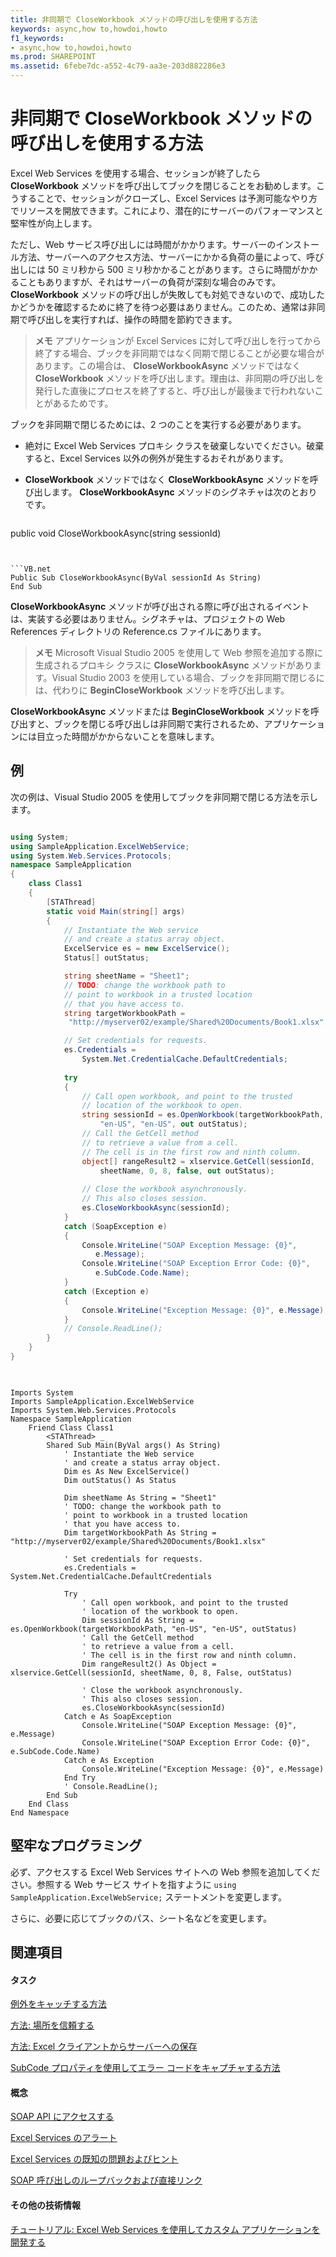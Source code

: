 ```yaml
---
title: 非同期で CloseWorkbook メソッドの呼び出しを使用する方法
keywords: async,how to,howdoi,howto
f1_keywords:
- async,how to,howdoi,howto
ms.prod: SHAREPOINT
ms.assetid: 6febe7dc-a552-4c79-aa3e-203d882286e3
---
```



# 非同期で CloseWorkbook メソッドの呼び出しを使用する方法

Excel Web Services を使用する場合、セッションが終了したら **CloseWorkbook** メソッドを呼び出してブックを閉じることをお勧めします。こうすることで、セッションがクローズし、Excel Services は予測可能なやり方でリソースを開放できます。これにより、潜在的にサーバーのパフォーマンスと堅牢性が向上します。
  
    
    

ただし、Web サービス呼び出しには時間がかかります。サーバーのインストール方法、サーバーへのアクセス方法、サーバーにかかる負荷の量によって、呼び出しには 50 ミリ秒から 500 ミリ秒かかることがあります。さらに時間がかかることもありますが、それはサーバーの負荷が深刻な場合のみです。 
 **CloseWorkbook** メソッドの呼び出しが失敗しても対処できないので、成功したかどうかを確認するために終了を待つ必要はありません。このため、通常は非同期で呼び出しを実行すれば、操作の時間を節約できます。
  
    
    


> **メモ**
> アプリケーションが Excel Services に対して呼び出しを行ってから終了する場合、ブックを非同期ではなく同期で閉じることが必要な場合があります。この場合は、 **CloseWorkbookAsync** メソッドではなく **CloseWorkbook** メソッドを呼び出します。理由は、非同期の呼び出しを発行した直後にプロセスを終了すると、呼び出しが最後まで行われないことがあるためです。
  
    
    

ブックを非同期で閉じるためには、2 つのことを実行する必要があります。
- 絶対に Excel Web Services プロキシ クラスを破棄しないでください。破棄すると、Excel Services 以外の例外が発生するおそれがあります。 
    
  
- **CloseWorkbook** メソッドではなく **CloseWorkbookAsync** メソッドを呼び出します。 **CloseWorkbookAsync** メソッドのシグネチャは次のとおりです。
    
  ```
  
public void CloseWorkbookAsync(string sessionId)
  ```


  ```VB.net
  Public Sub CloseWorkbookAsync(ByVal sessionId As String)
End Sub
  ```

 **CloseWorkbookAsync** メソッドが呼び出される際に呼び出されるイベントは、実装する必要はありません。シグネチャは、プロジェクトの Web References ディレクトリの Reference.cs ファイルにあります。 
> **メモ**
> Microsoft Visual Studio 2005 を使用して Web 参照を追加する際に生成されるプロキシ クラスに **CloseWorkbookAsync** メソッドがあります。Visual Studio 2003 を使用している場合、ブックを非同期で閉じるには、代わりに **BeginCloseWorkbook** メソッドを呼び出します。
  
    
    

 **CloseWorkbookAsync** メソッドまたは **BeginCloseWorkbook** メソッドを呼び出すと、ブックを閉じる呼び出しは非同期で実行されるため、アプリケーションには目立った時間がかからないことを意味します。
## 例

次の例は、Visual Studio 2005 を使用してブックを非同期で閉じる方法を示します。
  
    
    

```cs

using System;
using SampleApplication.ExcelWebService;
using System.Web.Services.Protocols;
namespace SampleApplication
{
    class Class1
    {
        [STAThread]
        static void Main(string[] args)
        {            
            // Instantiate the Web service 
            // and create a status array object.
            ExcelService es = new ExcelService();
            Status[] outStatus;

            string sheetName = "Sheet1";
            // TODO: change the workbook path to 
            // point to workbook in a trusted location
            // that you have access to. 
            string targetWorkbookPath = 
             "http://myserver02/example/Shared%20Documents/Book1.xlsx";

            // Set credentials for requests.
            es.Credentials = 
                System.Net.CredentialCache.DefaultCredentials;
            
            try
            {
                // Call open workbook, and point to the trusted   
                // location of the workbook to open.
                string sessionId = es.OpenWorkbook(targetWorkbookPath, 
                    "en-US", "en-US", out outStatus);
                // Call the GetCell method 
                // to retrieve a value from a cell.
                // The cell is in the first row and ninth column.
                object[] rangeResult2 = xlservice.GetCell(sessionId, 
                    sheetName, 0, 8, false, out outStatus);
 
                // Close the workbook asynchronously. 
                // This also closes session.
                es.CloseWorkbookAsync(sessionId);
            }
            catch (SoapException e)
            {
                Console.WriteLine("SOAP Exception Message: {0}", 
                   e.Message);
                Console.WriteLine("SOAP Exception Error Code: {0}", 
                   e.SubCode.Code.Name);
            }
            catch (Exception e)
            {
                Console.WriteLine("Exception Message: {0}", e.Message);
            }
            // Console.ReadLine();
        }
    }
}
 
```


```VB.net

Imports System
Imports SampleApplication.ExcelWebService
Imports System.Web.Services.Protocols
Namespace SampleApplication
    Friend Class Class1
        <STAThread> _
        Shared Sub Main(ByVal args() As String)
            ' Instantiate the Web service 
            ' and create a status array object.
            Dim es As New ExcelService()
            Dim outStatus() As Status

            Dim sheetName As String = "Sheet1"
            ' TODO: change the workbook path to 
            ' point to workbook in a trusted location
            ' that you have access to. 
            Dim targetWorkbookPath As String = "http://myserver02/example/Shared%20Documents/Book1.xlsx"

            ' Set credentials for requests.
            es.Credentials = System.Net.CredentialCache.DefaultCredentials

            Try
                ' Call open workbook, and point to the trusted   
                ' location of the workbook to open.
                Dim sessionId As String = es.OpenWorkbook(targetWorkbookPath, "en-US", "en-US", outStatus)
                ' Call the GetCell method 
                ' to retrieve a value from a cell.
                ' The cell is in the first row and ninth column.
                Dim rangeResult2() As Object = xlservice.GetCell(sessionId, sheetName, 0, 8, False, outStatus)

                ' Close the workbook asynchronously. 
                ' This also closes session.
                es.CloseWorkbookAsync(sessionId)
            Catch e As SoapException
                Console.WriteLine("SOAP Exception Message: {0}", e.Message)
                Console.WriteLine("SOAP Exception Error Code: {0}", e.SubCode.Code.Name)
            Catch e As Exception
                Console.WriteLine("Exception Message: {0}", e.Message)
            End Try
            ' Console.ReadLine();
        End Sub
    End Class
End Namespace
```


## 堅牢なプログラミング

必ず、アクセスする Excel Web Services サイトへの Web 参照を追加してください。参照する Web サービス サイトを指すように  `using SampleApplication.ExcelWebService;` ステートメントを変更します。
  
    
    
さらに、必要に応じてブックのパス、シート名などを変更します。
  
    
    

## 関連項目


#### タスク


  
    
    
 [例外をキャッチする方法](how-to-catch-exceptions.md)
  
    
    
 [方法: 場所を信頼する](how-to-trust-a-location.md)
  
    
    
 [方法: Excel クライアントからサーバーへの保存](how-to-save-from-excel-client-to-the-server.md)
  
    
    
 [SubCode プロパティを使用してエラー コードをキャプチャする方法](how-to-use-the-subcode-property-to-capture-error-codes.md)
#### 概念


  
    
    
 [SOAP API にアクセスする](accessing-the-soap-api.md)
  
    
    
 [Excel Services のアラート](excel-services-alerts.md)
  
    
    
 [Excel Services の既知の問題およびヒント](excel-services-known-issues-and-tips.md)
  
    
    
 [SOAP 呼び出しのループバックおよび直接リンク](loop-back-soap-calls-and-direct-linking.md)
#### その他の技術情報


  
    
    
 [チュートリアル: Excel Web Services を使用してカスタム アプリケーションを開発する](walkthrough-developing-a-custom-application-using-excel-web-services.md)
